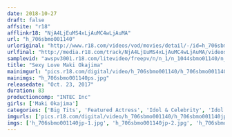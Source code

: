 ```yaml
---
date: 2018-10-27
draft: false
affsite: "r18"
afflinkr18: "NjA4LjEuMS4xLjAuMC4wLjAuMA"
url: "h_706sbmo001140"
urloriginal: "http://www.r18.com/videos/vod/movies/detail/-/id=h_706sbmo001140"
urlfinal: "http://media.r18.com/track/NjA4LjEuMS4xLjAuMC4wLjAuMA/videos/vod/movies/detail/-/id=h_706sbmo001140"
samplevid: "awspv3001.r18.com/litevideo/freepv/n/n_1/n_1044sbmo01140/n_1044sbmo01140_dmb_w.mp4"
title: "Sexy Love Maki Okajima"
mainimgurl: "pics.r18.com/digital/video/h_706sbmo001140/h_706sbmo001140ps.jpg"
mainimgs: "h_706sbmo001140ps.jpg"
releasedate: "Oct. 23, 2017"
duration: 83
productioncomp: "INTEC Inc"
girls: ['Maki Okajima']
categories: ['Big Tits', 'Featured Actress', 'Idol & Celebrity', 'Idol Video']
imgurls: ['pics.r18.com/digital/video/h_706sbmo001140/h_706sbmo001140jp-1.jpg', 'pics.r18.com/digital/video/h_706sbmo001140/h_706sbmo001140jp-2.jpg', 'pics.r18.com/digital/video/h_706sbmo001140/h_706sbmo001140jp-3.jpg', 'pics.r18.com/digital/video/h_706sbmo001140/h_706sbmo001140jp-4.jpg', 'pics.r18.com/digital/video/h_706sbmo001140/h_706sbmo001140jp-5.jpg', 'pics.r18.com/digital/video/h_706sbmo001140/h_706sbmo001140jp-6.jpg', 'pics.r18.com/digital/video/h_706sbmo001140/h_706sbmo001140jp-7.jpg', 'pics.r18.com/digital/video/h_706sbmo001140/h_706sbmo001140jp-8.jpg', 'pics.r18.com/digital/video/h_706sbmo001140/h_706sbmo001140jp-9.jpg', 'pics.r18.com/digital/video/h_706sbmo001140/h_706sbmo001140jp-10.jpg', 'pics.r18.com/digital/video/h_706sbmo001140/h_706sbmo001140jp-11.jpg', 'pics.r18.com/digital/video/h_706sbmo001140/h_706sbmo001140jp-12.jpg', 'pics.r18.com/digital/video/h_706sbmo001140/h_706sbmo001140jp-13.jpg', 'pics.r18.com/digital/video/h_706sbmo001140/h_706sbmo001140jp-14.jpg', 'pics.r18.com/digital/video/h_706sbmo001140/h_706sbmo001140jp-15.jpg', 'pics.r18.com/digital/video/h_706sbmo001140/h_706sbmo001140jp-16.jpg', 'pics.r18.com/digital/video/h_706sbmo001140/h_706sbmo001140jp-17.jpg', 'pics.r18.com/digital/video/h_706sbmo001140/h_706sbmo001140jp-18.jpg', 'pics.r18.com/digital/video/h_706sbmo001140/h_706sbmo001140jp-19.jpg', 'pics.r18.com/digital/video/h_706sbmo001140/h_706sbmo001140jp-20.jpg']
imgs: ['h_706sbmo001140jp-1.jpg', 'h_706sbmo001140jp-2.jpg', 'h_706sbmo001140jp-3.jpg', 'h_706sbmo001140jp-4.jpg', 'h_706sbmo001140jp-5.jpg', 'h_706sbmo001140jp-6.jpg', 'h_706sbmo001140jp-7.jpg', 'h_706sbmo001140jp-8.jpg', 'h_706sbmo001140jp-9.jpg', 'h_706sbmo001140jp-10.jpg', 'h_706sbmo001140jp-11.jpg', 'h_706sbmo001140jp-12.jpg', 'h_706sbmo001140jp-13.jpg', 'h_706sbmo001140jp-14.jpg', 'h_706sbmo001140jp-15.jpg', 'h_706sbmo001140jp-16.jpg', 'h_706sbmo001140jp-17.jpg', 'h_706sbmo001140jp-18.jpg', 'h_706sbmo001140jp-19.jpg', 'h_706sbmo001140jp-20.jpg']
---
```

